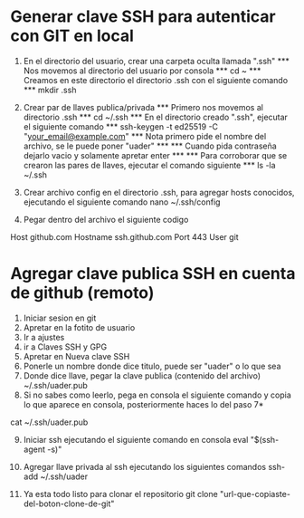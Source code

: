 # Generar clave SSH para autenticar con GIT en local

1. En el directorio del usuario, crear una carpeta oculta llamada ".ssh"
*** Nos movemos al directorio del usuario por consola ***
cd ~
*** Creamos en este directorio el directorio .ssh con el siguiente comando ***
mkdir .ssh

2. Crear par de llaves publica/privada
*** Primero nos movemos al directorio .ssh ***
cd ~/.ssh
*** En el directorio creado ".ssh", ejecutar el siguiente comando ***
ssh-keygen -t ed25519 -C "your_email@example.com"
*** Nota primero pide el nombre del archivo, se le puede poner "uader" ***
*** Cuando pida contraseña dejarlo vacio y solamente apretar enter ***
*** Para corroborar que se crearon las pares de llaves, ejecutar el comando siguiente ***
ls -la ~/.ssh

3. Crear archivo config en el directorio .ssh, para agregar hosts conocidos, ejecutando el siguiente comando
nano ~/.ssh/config

4. Pegar dentro del archivo el siguiente codigo

Host github.com
    Hostname ssh.github.com
    Port 443
    User git


# Agregar clave publica SSH en cuenta de github (remoto)
1. Iniciar sesion en git
2. Apretar en la fotito de usuario
3. Ir a ajustes
4. ir a Claves SSH y GPG
5. Apretar en Nueva clave SSH
6. Ponerle un nombre donde dice titulo, puede ser "uader" o lo que sea
7. Donde dice llave, pegar la clave publica (contenido del archivo) ~/.ssh/uader.pub
8. Si no sabes como leerlo, pega en consola el siguiente comando y copia lo que aparece en consola, posteriormente haces lo del  paso 7*

cat ~/.ssh/uader.pub

9. Iniciar ssh ejecutando el siguiente comando en consola
eval "$(ssh-agent -s)"

10. Agregar llave privada al ssh ejecutando los siguientes comandos
ssh-add ~/.ssh/uader

10. Ya esta todo listo para clonar el repositorio
git clone "url-que-copiaste-del-boton-clone-de-git"